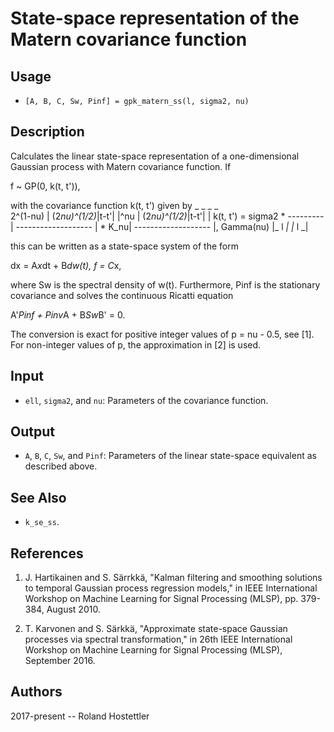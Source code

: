 # State-space representation of the Matern covariance function
## Usage
* `[A, B, C, Sw, Pinf] = gpk_matern_ss(l, sigma2, nu)`
 
## Description
Calculates the linear state-space representation of a one-dimensional 
Gaussian process with Matern covariance function. If
 
  f ~ GP(0, k(t, t')),
 
with the covariance function k(t, t') given by
                                 _                   _            _                   _                                              
                      2^(1-nu)  | (2*nu)^(1/2)*|t-t'| |^nu       | (2*nu)^(1/2)*|t-t'| |
  k(t, t') = sigma2 * --------- | ------------------- |    * K_nu| ------------------- |,
                      Gamma(nu) |_        l          _|          |_        l          _|
 
this can be written as a state-space system of the form
 
  dx = A*x*dt + B*dw(t),
  f = C*x,
 
where Sw is the spectral density of w(t). Furthermore, Pinf is the 
stationary covariance and solves the continuous Ricatti equation
 
  A'*Pinf + Pinv*A + B*Sw*B' = 0.
 
The conversion is exact for positive integer values of p = nu - 0.5, 
see [1]. For non-integer values of p, the approximation in [2] is used.
 
## Input
* `ell`, `sigma2`, and `nu`: Parameters of the covariance function.
 
## Output
* `A`, `B`, `C`, `Sw`, and `Pinf`: Parameters of the linear state-space 
  equivalent as described above.
 
## See Also
* `k_se_ss`.
 
## References
1. J. Hartikainen and S. Särrkkä, "Kalman filtering and smoothing 
   solutions to temporal Gaussian process regression models," in IEEE 
   International Workshop on Machine Learning for Signal Processing 
   (MLSP), pp. 379-384, August 2010.
 
2. T. Karvonen and S. Särkkä, "Approximate state-space Gaussian 
   processes via spectral transformation," in 26th IEEE International 
   Workshop on Machine Learning for Signal Processing (MLSP), 
   September 2016.
 
## Authors
2017-present -- Roland Hostettler
